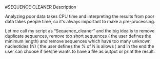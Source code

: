 #SEQUENCE CLEANER
Description

Analyzing poor data takes CPU time and interpreting the results from poor data takes people time, so it's always important to make a pre-processing.

Let me call my script as “Sequence_cleaner” and the big idea is to remove duplicate sequences, remove too short sequences ( the user defines 
the minimum length) and remove sequences which have too many unknown nucleotides (N) ( the user defines the % of N is allows ) 
and in the end the user can choose if he/she wants to have a file as output or print the result.